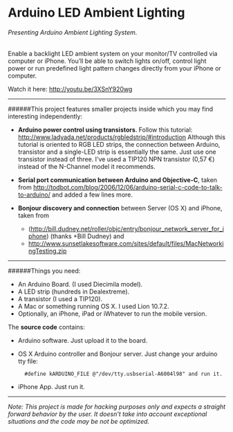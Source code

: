 Arduino LED Ambient Lighting
========================

###### Presenting Arduino Ambient Lighting System.

Enable a backlight LED ambient system on your monitor/TV controlled via computer or iPhone. You’ll be able to switch lights on/off, control light power or run predefined light pattern changes directly from your iPhone or computer.

Watch it here: http://youtu.be/3XSnY920wg

*********

######This project features smaller projects inside which you may find interesting independently:

- **Arduino power control using transistors**. Follow this tutorial: http://www.ladyada.net/products/rgbledstrip/#introduction Although this tutorial is oriented to RGB LED strips, the connection between Arduino, transistor and a single-LED strip is essentially the same. Just use one transistor instead of three. I’ve used a TIP120 NPN transistor (0,57 €) instead of the N-Channel model it recommends.

- **Serial port communication between Arduino and Objective-C**, taken from http://todbot.com/blog/2006/12/06/arduino-serial-c-code-to-talk-to-arduino/ and added a few lines more.

- **Bonjour discovery and connection** between Server (OS X) and iPhone, taken from  
	- (http://bill.dudney.net/roller/objc/entry/bonjour_network_server_for_iphone) (thanks +Bill Dudney) and
	- http://www.sunsetlakesoftware.com/sites/default/files/MacNetworkingTesting.zip

***********

######Things you need:

- An Arduino Board. (I used Diecimila model).
- A LED strip (hundreds in Dealextreme).
- A transistor (I used a TIP120).
- A Mac or something running OS X. I used Lion 10.7.2.
- Optionally, an iPhone, iPad or iWhatever to run the mobile version.

The **source code** contains:

- Arduino software. Just upload it to the board.
- OS X Arduino controller and Bonjour server. Just change your arduino tty file:

		#define kARDUINO_FILE @"/dev/tty.usbserial-A6004l98" and run it.
		
- iPhone App. Just run it.


-----------

_Note: This project is made for hacking purposes only and expects a straight forward behavior by the user. It doesn’t take into account exceptional situations and the code may be not be optimized._